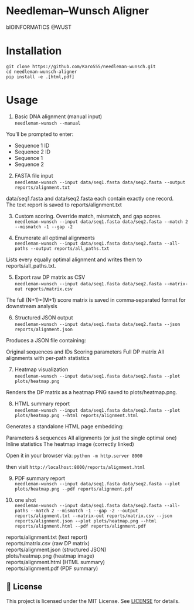 # Needleman–Wunsch Aligner
bIOINFORMATICS @WUST

# Installation
`git clone https://github.com/Karo555/needleman-wunsch.git` <br>
`cd needleman-wunsch-aligner` <br>
`pip install -e .[html,pdf]`

# Usage
1. Basic DNA alignment (manual input) <br>
`needleman-wunsch --manual`

You’ll be prompted to enter:
- Sequence 1 ID
- Sequence 2 ID
- Sequence 1
- Sequence 2

2. FASTA file input <br>
`needleman-wunsch --input data/seq1.fasta data/seq2.fasta --output reports/alignment.txt` <br>

data/seq1.fasta and data/seq2.fasta each contain exactly one record. <br>
The text report is saved to reports/alignment.txt <br>

3. Custom scoring. Override match, mismatch, and gap scores. <br>
`needleman-wunsch --input data/seq1.fasta data/seq2.fasta --match 2 --mismatch -1 --gap -2`

4. Enumerate all optimal alignments <br>
`needleman-wunsch --input data/seq1.fasta data/seq2.fasta --all-paths --output reports/all_paths.txt`

Lists every equally optimal alignment and writes them to reports/all_paths.txt.

5. Export raw DP matrix as CSV <br>
`needleman-wunsch --input data/seq1.fasta data/seq2.fasta --matrix-out reports/matrix.csv`

The full (N+1)×(M+1) score matrix is saved in comma‐separated format for downstream analysis

6. Structured JSON output <br>
`needleman-wunsch --input data/seq1.fasta data/seq2.fasta --json reports/alignment.json`

Produces a JSON file containing: <br>

Original sequences and IDs
Scoring parameters
Full DP matrix
All alignments with per-path statistics

7. Heatmap visualization <br>
`needleman-wunsch --input data/seq1.fasta data/seq2.fasta --plot plots/heatmap.png`

Renders the DP matrix as a heatmap PNG saved to plots/heatmap.png.

8. HTML summary report <br>
`needleman-wunsch --input data/seq1.fasta data/seq2.fasta --plot plots/heatmap.png --html reports/alignment.html`

Generates a standalone HTML page embedding:

Parameters & sequences
All alignments (or just the single optimal one)
Inline statistics
The heatmap image (correctly linked)

Open it in your browser via:
`python -m http.server 8000`

then visit `http://localhost:8000/reports/alignment.html`

9. PDF summary report <br>
`needleman-wunsch --input data/seq1.fasta data/seq2.fasta --plot plots/heatmap.png --pdf reports/alignment.pdf`

10. one shot <br>
`needleman-wunsch --input data/seq1.fasta data/seq2.fasta --all-paths --match 2 --mismatch -1 --gap -2 --output reports/alignment.txt --matrix-out reports/matrix.csv --json reports/alignment.json --plot plots/heatmap.png --html reports/alignment.html --pdf reports/alignment.pdf`

reports/alignment.txt (text report)<br>
reports/matrix.csv (raw DP matrix)<br>
reports/alignment.json (structured JSON)<br>
plots/heatmap.png (heatmap image)<br>
reports/alignment.html (HTML summary)<br>
reports/alignment.pdf (PDF summary)<br>


## 📄 License<br>
This project is licensed under the MIT License. See [LICENSE](LICENSE.txt) for details.<br>
